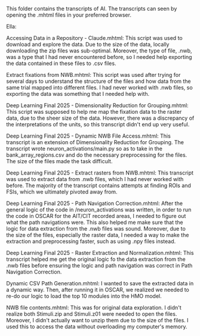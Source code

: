 This folder contains the transcripts of AI. The transcripts can seen by opening the .mhtml files in your preferred browser.

Ella:

Accessing Data in a Repository - Claude.mhtml: This script was used to download and explore the data. Due to the size of the data, locally downloading the zip files was sub-optimal. Moreover, the type of file, .nwb, was a type that I had never encountered before, so I needed help exporting the data contained in these files to .csv files.

Extract fixations from NWB.mhtml: This script was used after trying for several days to understand the structure of the files and how data from the same trial mapped into different files. I had never worked with .nwb files, so exporting the data was something that I needed help with. 

Deep Learning Final 2025 - Dimensionality Reduction for Grouping.mhtml: This script was supposed to help me map the fixation data to the raster data, due to the sheer size of the data. However, there was a discrepancy of the interpretations of the units, so this transcript didn't end up very useful. 

Deep Learning Final 2025 - Dynamic NWB File Access.mhtml: This transcript is an extension of Dimensionality Reduction for Grouping. The transcript wrote neuron_activations/main.py so as to take in the bank_array_regions.csv and do the necessary preprocessing for the files. The size of the files made the task difficult. 

Deep Learning Final 2025 - Extract rasters from NWB.mhtml: This transcript was used to extract data from .nwb files, which I had never worked with before. The majority of the transcript contains attempts at finding ROIs and FSIs, which we ultimately pivoted away from. 

Deep Learning Final 2025 - Path Navigation Correction.mhtml: After the general logic of the code in /neuron_activations was written, in order to run the code in OSCAR for the AIT/CIT recorded areas, I needed to figure out what the path navigations were. This also helped me make sure that the logic for data extraction from the .nwb files was sound. Moreover, due to the size of the files, especially the raster data, I needed a way to make the extraction and preprocessing faster, such as using .npy files instead.

Deep Learning Final 2025 - Raster Extraction and Normalization.mhtml: This transcript helped me get the original logic fo the data extraction from the .nwb files before ensuring the logic and path navigation was correct in Path Navigation Correction. 

Dynamic CSV Path Generation.mhtml: I wanted to save the extracted data in a dynamic way. Then, after running it in OSCAR, we realized we needed to re-do our logic to load the top 10 modules into the HMO model. 

NWB file contents.mhtml: This was for original data exploration. I didn't realize both Stimuli.zip and Stimuli.z01 were needed to open the files. Moreover, I didn't actually want to unzip them due to the size of the files. I used this to access the data without overloading my computer's memory.